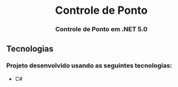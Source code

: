 <h1 align="center">Controle de Ponto</h1>
<h3 align="center">Controle de Ponto em .NET 5.0</h3>

<h2>Tecnologias</h2>
<h3>Projeto desenvolvido usando as seguintes tecnologias:</h3>
<ul>
  <li>C#</li>
</ul>
